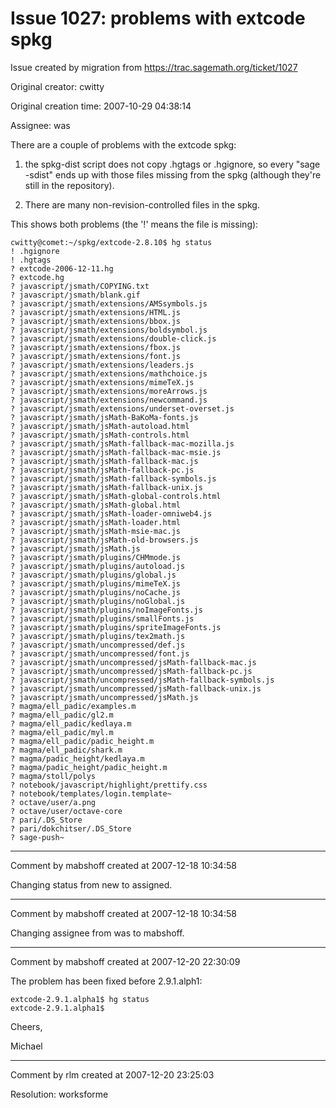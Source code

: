 # Issue 1027: problems with extcode spkg

Issue created by migration from https://trac.sagemath.org/ticket/1027

Original creator: cwitty

Original creation time: 2007-10-29 04:38:14

Assignee: was

There are a couple of problems with the extcode spkg:

1) the spkg-dist script does not copy .hgtags or .hgignore, so every "sage -sdist" ends up with those files missing from the spkg (although they're still in the repository).

2) There are many non-revision-controlled files in the spkg.

This shows both problems (the '!' means the file is missing):

```
cwitty@comet:~/spkg/extcode-2.8.10$ hg status
! .hgignore
! .hgtags
? extcode-2006-12-11.hg
? extcode.hg
? javascript/jsmath/COPYING.txt
? javascript/jsmath/blank.gif
? javascript/jsmath/extensions/AMSsymbols.js
? javascript/jsmath/extensions/HTML.js
? javascript/jsmath/extensions/bbox.js
? javascript/jsmath/extensions/boldsymbol.js
? javascript/jsmath/extensions/double-click.js
? javascript/jsmath/extensions/fbox.js
? javascript/jsmath/extensions/font.js
? javascript/jsmath/extensions/leaders.js
? javascript/jsmath/extensions/mathchoice.js
? javascript/jsmath/extensions/mimeTeX.js
? javascript/jsmath/extensions/moreArrows.js
? javascript/jsmath/extensions/newcommand.js
? javascript/jsmath/extensions/underset-overset.js
? javascript/jsmath/jsMath-BaKoMa-fonts.js
? javascript/jsmath/jsMath-autoload.html
? javascript/jsmath/jsMath-controls.html
? javascript/jsmath/jsMath-fallback-mac-mozilla.js
? javascript/jsmath/jsMath-fallback-mac-msie.js
? javascript/jsmath/jsMath-fallback-mac.js
? javascript/jsmath/jsMath-fallback-pc.js
? javascript/jsmath/jsMath-fallback-symbols.js
? javascript/jsmath/jsMath-fallback-unix.js
? javascript/jsmath/jsMath-global-controls.html
? javascript/jsmath/jsMath-global.html
? javascript/jsmath/jsMath-loader-omniweb4.js
? javascript/jsmath/jsMath-loader.html
? javascript/jsmath/jsMath-msie-mac.js
? javascript/jsmath/jsMath-old-browsers.js
? javascript/jsmath/jsMath.js
? javascript/jsmath/plugins/CHMmode.js
? javascript/jsmath/plugins/autoload.js
? javascript/jsmath/plugins/global.js
? javascript/jsmath/plugins/mimeTeX.js
? javascript/jsmath/plugins/noCache.js
? javascript/jsmath/plugins/noGlobal.js
? javascript/jsmath/plugins/noImageFonts.js
? javascript/jsmath/plugins/smallFonts.js
? javascript/jsmath/plugins/spriteImageFonts.js
? javascript/jsmath/plugins/tex2math.js
? javascript/jsmath/uncompressed/def.js
? javascript/jsmath/uncompressed/font.js
? javascript/jsmath/uncompressed/jsMath-fallback-mac.js
? javascript/jsmath/uncompressed/jsMath-fallback-pc.js
? javascript/jsmath/uncompressed/jsMath-fallback-symbols.js
? javascript/jsmath/uncompressed/jsMath-fallback-unix.js
? javascript/jsmath/uncompressed/jsMath.js
? magma/ell_padic/examples.m
? magma/ell_padic/gl2.m
? magma/ell_padic/kedlaya.m
? magma/ell_padic/myl.m
? magma/ell_padic/padic_height.m
? magma/ell_padic/shark.m
? magma/padic_height/kedlaya.m
? magma/padic_height/padic_height.m
? magma/stoll/polys
? notebook/javascript/highlight/prettify.css
? notebook/templates/login.template~
? octave/user/a.png
? octave/user/octave-core
? pari/.DS_Store
? pari/dokchitser/.DS_Store
? sage-push~
```




---

Comment by mabshoff created at 2007-12-18 10:34:58

Changing status from new to assigned.


---

Comment by mabshoff created at 2007-12-18 10:34:58

Changing assignee from was to mabshoff.


---

Comment by mabshoff created at 2007-12-20 22:30:09

The problem has been fixed before 2.9.1.alph1:

```
extcode-2.9.1.alpha1$ hg status
extcode-2.9.1.alpha1$
```


Cheers,

Michael


---

Comment by rlm created at 2007-12-20 23:25:03

Resolution: worksforme
